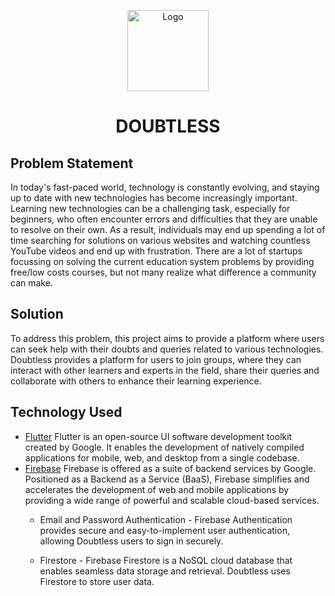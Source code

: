 <p align='center'><img src="https://github.com/IshitaPathak/DOUBTLESS/assets/75848598/63922d4c-eb62-424f-b0e0-48b32301c878" alt="Logo" width="130"  /></p>
<h1 align='center'>  DOUBTLESS</h1>
<p align='center'>




## Problem Statement
In today's fast-paced world, technology is constantly evolving, and staying up to date with new technologies has become increasingly important. Learning new technologies can be a challenging task, especially for beginners, who often encounter errors and difficulties that they are unable to resolve on their own. As a result, individuals may end up spending a lot of time searching for solutions on various websites and watching countless YouTube videos and end up with frustration.
There are a lot of startups focussing on solving the current education system problems by providing free/low costs courses, but not many realize what difference a community can make.

## Solution
To address this problem, this project aims to provide a platform where users can seek help with their doubts and queries related to various technologies.
Doubtless provides a platform for users to join groups, where they can interact with other learners and experts in the field, share their queries and collaborate with others to enhance their learning experience.

## Technology Used
- [Flutter](https://docs.flutter.dev/) Flutter is an open-source UI software development toolkit created by Google. It enables the development of natively compiled applications for mobile, web, and desktop from a single codebase.
- [Firebase](https://firebase.google.com/) Firebase is  offered as a suite of backend services by Google. Positioned as a Backend as a Service (BaaS), Firebase simplifies and accelerates the development of web and mobile applications by providing a wide range of powerful and scalable cloud-based services. 
   - Email and Password Authentication -
Firebase Authentication provides secure and easy-to-implement user authentication, allowing Doubtless users to sign in securely.

   - Firestore - 
Firebase Firestore is a NoSQL cloud database that enables seamless data storage and retrieval. Doubtless uses Firestore to store user data.

